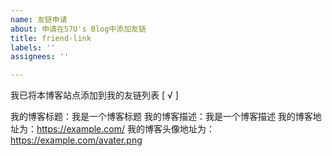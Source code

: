 ```yaml
---
name: 友链申请
about: 申请在57U's Blog中添加友链
title: friend-link
labels: ''
assignees: ''

---
```


我已将本博客站点添加到我的友链列表  [ √ ]

我的博客标题：我是一个博客标题
我的博客描述：我是一个博客描述
我的博客地址为：https://example.com/
我的博客头像地址为：https://example.com/avater.png
